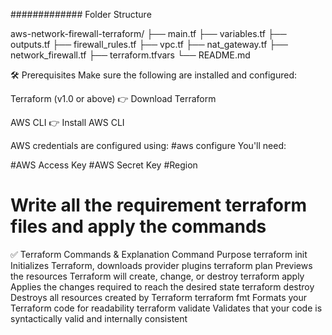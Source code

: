 ############# Folder Structure

aws-network-firewall-terraform/
├── main.tf
├── variables.tf
├── outputs.tf
├── firewall_rules.tf
├── vpc.tf
├── nat_gateway.tf
├── network_firewall.tf
├── terraform.tfvars
└── README.md


🛠️ Prerequisites
Make sure the following are installed and configured:

Terraform (v1.0 or above)
👉 Download Terraform

AWS CLI
👉 Install AWS CLI

AWS credentials are configured using:
#aws configure
You'll need:

#AWS Access Key
#AWS Secret Key
#Region


# Write all the requirement terraform files and apply the commands 

✅ Terraform Commands & Explanation
Command	Purpose
terraform init	Initializes Terraform, downloads provider plugins
terraform plan	Previews the resources Terraform will create, change, or destroy
terraform apply	Applies the changes required to reach the desired state
terraform destroy	Destroys all resources created by Terraform
terraform fmt	Formats your Terraform code for readability
terraform validate	Validates that your code is syntactically valid and internally consistent


